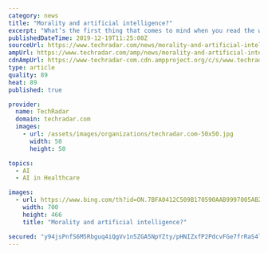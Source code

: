 ```yaml
---
category: news
title: "Morality and artificial intelligence?"
excerpt: "What’s the first thing that comes to mind when you read the words ‘artificial intelligence’? Do you think of an algorithm that could solve climate change, or of HAL from 2001: A Space Odyssey? Be honest. My point is: AI has become a loaded term, as has data. People are weary, even fearful, of new technology – but then, that’s nothing new."
publishedDateTime: 2019-12-19T11:25:00Z
sourceUrl: https://www.techradar.com/news/morality-and-artificial-intelligence
ampUrl: https://www.techradar.com/amp/news/morality-and-artificial-intelligence
cdnAmpUrl: https://www-techradar-com.cdn.ampproject.org/c/s/www.techradar.com/amp/news/morality-and-artificial-intelligence
type: article
quality: 89
heat: 89
published: true

provider:
  name: TechRadar
  domain: techradar.com
  images:
    - url: /assets/images/organizations/techradar.com-50x50.jpg
      width: 50
      height: 50

topics:
  - AI
  - AI in Healthcare

images:
  - url: https://www.bing.com/th?id=ON.7BFA0412C509B170590AAB9997005AB2
    width: 700
    height: 466
    title: "Morality and artificial intelligence?"

secured: "y94jsPnfS6M5Rbguq4iQgVv1n5ZGA5NpYZty/pHNIZxfP2PdcvFGe7frRaS4ln7yg2+iYx+OgNRwX5m+px4+KajWtdXAn0Qhyj8eMHmAix/kPx1Lw9jmmoZACUkaa+QiwimQmnlLDx78E7VyGyUSmkw8hpZkkIRml8QXx9vev3iZHq8lUUeCTXFIxRgI08F8PS9ND2/Q0NVdDB+VmjK3OL4juVL/cMrXuVXSadJmlM9Tump0Zz6Z0rgKwuBFOEM8ZJJDb9Y03BZFMg/XwkklRg==;v6xGt3KlpFODq4uYWL7aDg=="
---
```


